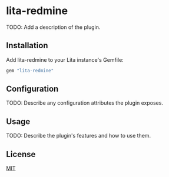 # lita-redmine

TODO: Add a description of the plugin.

## Installation

Add lita-redmine to your Lita instance's Gemfile:

``` ruby
gem "lita-redmine"
```

## Configuration

TODO: Describe any configuration attributes the plugin exposes.

## Usage

TODO: Describe the plugin's features and how to use them.

## License

[MIT](http://opensource.org/licenses/MIT)
